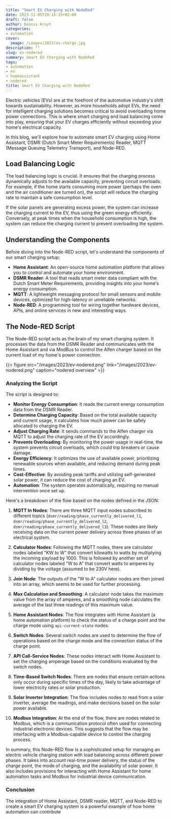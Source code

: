 ```yaml
---
title: "Smart EV Charging with NodeRed"
date: 2023-11-05T10:15:15+02:00
draft: false
author: Dennis Kruyt
categories:
- automation
cover:
  image: /images/2023/ev-charge.jpg
description: ""
slug: ev-nodered
summary: Smart EV Charging with NodeRed
tags:
- automation
- ev
- homeassistant
- nodered
title: Smart EV Charging with NodeRed
---
```


Electric vehicles (EVs) are at the forefront of the automotive industry's shift towards sustainability. However, as more households adopt EVs, the need for intelligent charging solutions becomes critical to avoid overloading home power connections. This is where smart charging and load balancing come into play, ensuring that your EV charges efficiently without exceeding your home's electrical capacity.

In this blog, we'll explore how to automate smart EV charging using Home Assistant, DSMR (Dutch Smart Meter Requirements) Reader, MQTT (Message Queuing Telemetry Transport), and Node-RED.

## Load Balancing Logic

The load balancing logic is crucial. It ensures that the charging process dynamically adjusts to the available capacity, preventing circuit overloads. For example, if the home starts consuming more power (perhaps the oven and the air conditioner are turned on), the script will reduce the charging rate to maintain a safe consumption level.

If the solar panels are generating excess power, the system can increase the charging current to the EV, thus using the green energy efficiently. Conversely, at peak times when the household consumption is high, the system can reduce the charging current to prevent overloading the system.

## Understanding the Components

Before diving into the Node-RED script, let's understand the components of our smart charging setup:

- **Home Assistant**: An open-source home automation platform that allows you to control and automate your home environment.
- **DSMR Reader**: A tool that reads smart meter data compliant with the Dutch Smart Meter Requirements, providing insights into your home's energy consumption.
- **MQTT**: A lightweight messaging protocol for small sensors and mobile devices, optimized for high-latency or unreliable networks.
- **Node-RED**: A programming tool for wiring together hardware devices, APIs, and online services in new and interesting ways.

## The Node-RED Script

The Node-RED script acts as the brain of my smart charging system. It processes the data from the DSMR Reader and communicates with the Home Assistant and via ModBus to control the Alfen charger based on the current load of my home's power connection.

{{< figure src="/images/2023/ev-nodered.png" link="/images/2023/ev-nodered.png" caption="nodered overview" >}}

### Analyzing the Script

The script is designed to:

- **Monitor Energy Consumption**: It reads the current energy consumption data from the DSMR Reader.
- **Determine Charging Capacity**: Based on the total available capacity and current usage, it calculates how much power can be safely allocated to charging the EV.
- **Adjust Charging Rate**: It sends commands to the Alfen charger via MQTT to adjust the charging rate of the EV accordingly.
- **Prevents Overloading**: By monitoring the power usage in real-time, the system prevents circuit overloads, which could trip breakers or cause damage.
- **Energy Efficiency**: It optimizes the use of available power, prioritizing renewable sources when available, and reducing demand during peak times.
- **Cost-Effective**: By avoiding peak tariffs and utilizing self-generated solar power, it can reduce the cost of charging an EV.
- **Automation**: The system operates automatically, requiring no manual intervention once set up.

Here's a breakdown of the flow based on the nodes defined in the JSON:

1. **MQTT In Nodes**: There are three MQTT input nodes subscribed to different topics (`dsmr/reading/phase_currently_delivered_l1`, `dsmr/reading/phase_currently_delivered_l2`, `dsmr/reading/phase_currently_delivered_l3`). These nodes are likely receiving data on the current power delivery across three phases of an electrical system.

2. **Calculator Nodes**: Following the MQTT nodes, there are calculator nodes labeled "KW to W" that convert kilowatts to watts by multiplying the incoming payload by 1000. This is followed by another set of calculator nodes labeled "W to A" that convert watts to amperes by dividing by the voltage (assumed to be 230V here).

3. **Join Node**: The outputs of the "W to A" calculator nodes are then joined into an array, which seems to be used for further processing.

4. **Max Calculation and Smoothing**: A calculator node takes the maximum value from the array of amperes, and a smoothing node calculates the average of the last three readings of this maximum value.

5. **Home Assistant Nodes**: The flow integrates with Home Assistant (a home automation platform) to check the status of a charge point and the charge mode using `api-current-state` nodes.

6. **Switch Nodes**: Several switch nodes are used to determine the flow of operations based on the charge mode and the connection status of the charge point.

7. **API Call-Service Nodes**: These nodes interact with Home Assistant to set the charging amperage based on the conditions evaluated by the switch nodes.

8. **Time-Based Switch Nodes**: There are nodes that ensure certain actions only occur during specific times of the day, likely to take advantage of lower electricity rates or solar production.

9. **Solar Inverter Integration**: The flow includes nodes to read from a solar inverter, average the readings, and make decisions based on the solar power available.

10. **Modbus Integration**: At the end of the flow, there are nodes related to Modbus, which is a communication protocol often used for connecting industrial electronic devices. This suggests that the flow may be interfacing with a Modbus-capable device to control the charging process.

In summary, this Node-RED flow is a sophisticated setup for managing an electric vehicle charging station with load balancing across different power phases. It takes into account real-time power delivery, the status of the charge point, the mode of charging, and the availability of solar power. It also includes provisions for interacting with Home Assistant for home automation tasks and Modbus for industrial device communication.

### Conclusion

The integration of Home Assistant, DSMR reader, MQTT, and Node-RED to create a smart EV charging system is a powerful example of how home automation can contribute